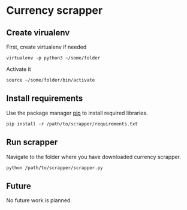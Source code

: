 # Currency scrapper


## Create virualenv

First, create virtualenv if needed

```
virtualenv -p python3 ~/some/folder
```

Activate it

```
source ~/some/folder/bin/activate
```

## Install requirements

Use the package manager [pip](https://pip.pypa.io/en/stable/) to install required libraries.

```
pip install -r /path/to/scrapper/requirements.txt
```

## Run scrapper
Navigate to the folder where you have downloaded currency scrapper.
```
python /path/to/scrapper/scrapper.py
```

## Future
No future work is planned.
